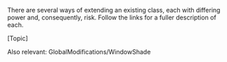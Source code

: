 

There are several ways of extending an existing class, each with differing power and, consequently, risk. Follow the links for a fuller description of each.

[Topic]

Also relevant: GlobalModifications/WindowShade
